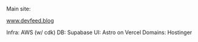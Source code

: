 Main site:

www.devfeed.blog

Infra: AWS (w/ cdk)
DB: Supabase
UI: Astro on Vercel
Domains: Hostinger
